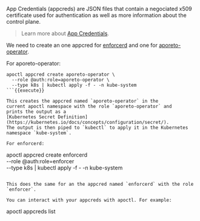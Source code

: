 App Credentials (appcreds) are JSON files that contain a negociated
x509 certificate used for authentication
as well as more information about the control plane.

> Learn more about [App Credentials](https://junon.console.aporeto.com/docs/main/references/appcredentials/).

We need to create an one appcred for
[enforcerd](https://junon.console.aporeto.com/docs/main/concepts/enforcerd-and-processing-units/)
and one for [aporeto-operator](https://junon.console.aporeto.com/docs/main/installation/install-on-kubernetes/).

For aporeto-operator:

```
apoctl appcred create aporeto-operator \
  --role @auth:role=aporeto-operator \
  --type k8s | kubectl apply -f - -n kube-system
```{{execute}}

This creates the appcred named `aporeto-operator` in the
current apoctl namespace with the role `aporeto-operator` and
prints the output as a
[Kubernetes Secret Definition](https://kubernetes.io/docs/concepts/configuration/secret/).
The output is then piped to `kubectl` to apply it in the Kubernetes namespace `kube-system`.

For enforcerd:

```
apoctl appcred create enforcerd \
  --role @auth:role=enforcer \
  --type k8s | kubectl apply -f - -n kube-system
```{{execute}}

This does the same for an the appcred named `enforcerd` with the role `enforcer`.

You can interact with your appcreds with apoctl. For example:

```
apoctl appcreds list
```{{execute}}
